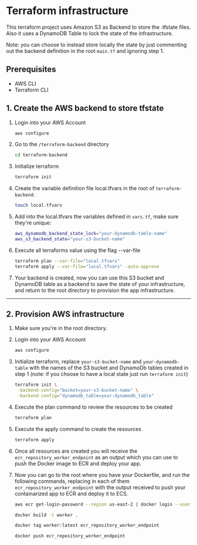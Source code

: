 # Terraform infrastructure

This terraform project uses Amazon S3 as Backend to store the .tfstate files. Also it uses a DynamoDB Table to lock the state of the infrastructure.

Note: you can choose to instead store locally the state by just commenting out the backend definition in the root `main.tf` and ignoring step 1.

## Prerequisites

- AWS CLI
- Terraform CLI

## 1. Create the AWS backend to store tfstate

1. Login into your AWS Account

   ```bash
   aws configure
   ```

2. Go to the `/terraform-backend` directory

   ```bash
   cd terraform-backend
   ```

3. Initialize terraform

   ```bash
   terraform init
   ```

4. Create the variable definition file local.tfvars in the root of `terraform-backend`:
   ```bash
   touch local.tfvars
   ```
5. Add into the local.tfvars the variables defined in `vars.tf`, make sure they're unique:
   ```bash
   aws_dynamodb_backend_state_lock="your-dynamodb-table-name"
   aws_s3_backend_state="your-s3-bucket-name"
   ```
6. Execute all terraforms value using the flag --var-file
   ```bash
   terraform plan --var-file="local.tfvars"
   terraform apply --var-file="local.tfvars" -auto-approve
   ```
7. Your backend is created, now you can use this S3 bucket and DynamoDB table as a backend to save the state of your infrastructure, and return to the root directory to provision the app infrastructure.

---

## 2. Provision AWS infrastructure

1. Make sure you're in the root directory.

2. Login into your AWS Account

   ```bash
   aws configure
   ```

3. Initialize terraform, replace `your-s3-bucket-name` and `your-dynamodb-table` with the names of the S3 bucket and DynamoDb tables created in step 1 (note: if you choose to have a local state just run `terraform init`)

   ```bash
   terraform init \
    -backend-config="bucket=your-s3-bucket-name" \
    -backend-config="dynamodb_table=your-dynamodb_table"
   ```

4. Execute the plan command to review the resources to be created

   ```bash
   terraform plan
   ```

5. Execute the apply command to create the resources
   ```bash
   terraform apply
   ```
6. Once all resources are created you will receive the `ecr_repository_worker_endpoint` as an output which you can use to push the Docker image to ECR and deploy your app.

7. Now you can go to the root where you have your Dockerfile, and run the following commands, replacing in each of them `ecr_repository_worker_endpoint` with the output received to push your containarized app to ECR and deploy it to ECS.

   ```bash
   aws ecr get-login-password --region us-east-2 | docker login --username AWS --password-stdin ecr_repository_worker_endpoint

   docker build -t worker .

   docker tag worker:latest ecr_repository_worker_endpoint

   docker push ecr_repository_worker_endpoint
   ```
